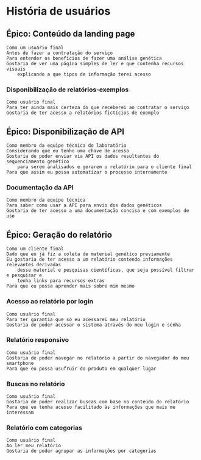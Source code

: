 # História de usuários

## Épico: Conteúdo da landing page

    Como um usuário final  
    Antes de fazer a contratação do serviço  
    Para entender os benefícios de fazer uma análise genética  
    Gostaria de ver uma página simples de ler e que contenha recursos visuais
        explicando a que tipos de informação terei acesso

### Disponibilização de relatórios-exemplos

    Como usuário final  
    Para ter ainda mais certeza do que receberei ao contratar o serviço  
    Gostaria de ter acesso a relatórios fictícios de exemplo

## Épico: Disponibilização de API

    Como membro da equipe técnica do laboratório
    Considerando que eu tenho uma chave de acesso
    Gostaria de poder enviar via API os dados resultantes do sequenciamento genético
        para serem analisados e gerarem o relatório para o cliente final
    Para que assim eu possa automatizar o processo internamente

### Documentação da API

    Como membro da equipe técnica  
    Para saber como usar a API para envio dos dados genéticos  
    Gostaria de ter acesso a uma documentação concisa e com exemplos de uso

## Épico: Geração do relatório

    Como um cliente final
    Dado que eu já fiz a coleta de material genético previamente
    Eu gostaria de ter acesso a um relatório contendo informações relevantes derivadas
        desse material e pesquisas científicas, que seja possível filtrar e pesquisar e
        tenha links para recursos extras
    Para que eu possa aprender mais sobre mim mesmo

### Acesso ao relatório por login

    Como usuário final  
    Para ter garantia que só eu acessarei meu relatório  
    Gostaria de poder acessar o sistema através do meu login e senha  

### Relatório responsivo

    Como usuário final  
    Gostaria de poder navegar no relatório a partir do navegador do meu smartphone  
    Para que eu possa usufruir do produto em qualquer lugar  

### Buscas no relatório

    Como usuário final  
    Gostaria de poder realizar buscas com base no conteúdo do relatório  
    Para que eu tenha acesso facilitado às informações que mais me interessam


### Relatório com categorias

    Como usuário final  
    Ao ler meu relatório  
    Gostaria de poder agrupar as informações por categorias
